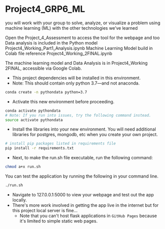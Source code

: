 # Project4_GRP6_ML
you will work with your group to solve, analyze, or visualize a problem using machine learning (ML) with the other technologies we’ve learned

Open the Project_4_Assessment to access the tool for the webpage and too
Data analysis is included in the Python model Project4_Working_Part1_Analysis.ipynb
Machine Learning Model build in Colab file reference Project4_Working_2FINAL.ipynb

The machine learning model and Data Analysis is in Project4_Working 2FINAL, accessible via Google Colab.

- This project dependencies will be installed in this environment.
- Note: This should contain only python 3.7—and not anaconda.
```bash
conda create -n pythondata python=3.7
```
- Activate this new environment before proceeding.
```bash
conda activate pythondata
# Note: If you run into issues, try the following command instead.
source activate pythondata
```
- Install the libraries into your new environment. You will need additional libraries for postgres, mongodb, etc when you create your own project.
```bash
# install pip packages listed in requirements file
pip install -r requirements.txt
```
- Next, to make the run.sh file executable, run the following command:
```bash
chmod a+x run.sh
```
You can test the application by running the following in your command line.
```bash
./run.sh
```
- Navigate to 127.0.0.1:5000 to view your webpage and test out the app locally.
- There's more work involved in getting the app live in the internet but for this project local server is fine...
    - Note that you can't host flask applications in `GitHub Pages` because it's limited to simple static web pages.

